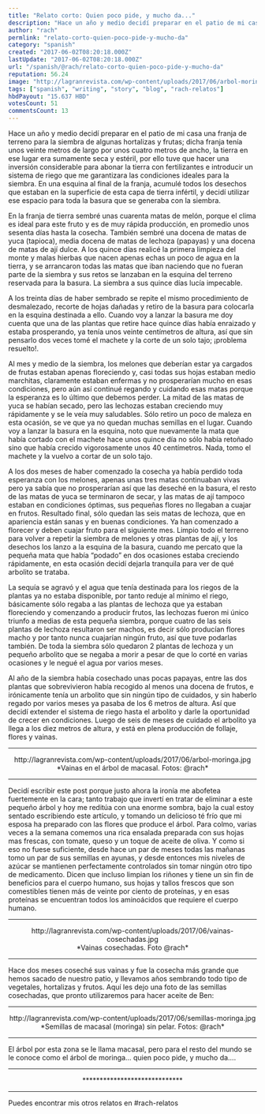 ```yaml
---
title: "Relato corto: Quien poco pide, y mucho da..."
description: "Hace un año y medio decidí preparar en el patio de mi casa una franja de terreno para la siembra de algunas hortalizas y frutas; dicha franja tenía un..."
author: "rach"
permlink: "relato-corto-quien-poco-pide-y-mucho-da"
category: "spanish"
created: "2017-06-02T08:20:18.000Z"
lastUpdate: "2017-06-02T08:20:18.000Z"
url: "/spanish/@rach/relato-corto-quien-poco-pide-y-mucho-da"
reputation: 56.24
image: "http://lagranrevista.com/wp-content/uploads/2017/06/arbol-moringa.jpg"
tags: ["spanish", "writing", "story", "blog", "rach-relatos"]
hbdPayout: "15.637 HBD"
votesCount: 51
commentsCount: 13
---
```


Hace un año y medio decidí preparar en el patio de mi casa una franja de terreno para la siembra de algunas hortalizas y frutas; dicha franja tenía unos veinte metros de largo por unos cuatro metros de ancho, la tierra en ese lugar era sumamente seca y estéril, por ello tuve que hacer una inversión considerable para abonar la tierra con fertilizantes e introducir un sistema de riego que me garantizara las condiciones ideales para la siembra. En una esquina al final de la franja, acumulé todos los desechos que estaban en la superficie de esta capa de tierra infértil, y decidí utilizar ese espacio para toda la basura que se generaba con la siembra. 

En la franja de tierra sembré unas cuarenta matas de melón, porque el clima es ideal para este fruto y es de muy rápida producción, en promedio unos sesenta días hasta la cosecha. También sembré una docena de  matas de yuca (tapioca), media docena de matas de lechoza (papayas) y una docena de matas de ají dulce. A los quince días realicé la primera limpieza del monte y malas hierbas que nacen apenas echas un poco de agua en la tierra, y se arrancaron todas las matas que iban naciendo que no fueran parte de la siembra y sus retos se lanzaban en la esquina del terreno reservada para la basura.
La siembra a sus quince días lucía impecable.

A los treinta días de haber sembrado se repite el mismo procedimiento de desmalezado, recorte de hojas dañadas y retiro de la basura para colocarla en la esquina destinada a ello. Cuando voy a lanzar la basura me doy cuenta que una de las plantas que retire hace quince días había enraizado y estaba prosperando, ya tenía unos veinte centímetros de altura, así que sin pensarlo dos veces tomé el machete y la corte de un solo tajo; ¡problema resuelto!.

Al mes y medio de la siembra, los melones que deberían estar ya cargados de frutas estaban apenas floreciendo y, casi todas sus hojas estaban medio marchitas, claramente estaban enfermas y no prosperarían mucho en esas condiciones, pero aún así continué regando y cuidando esas matas porque la esperanza es lo último que debemos perder.  La mitad de las matas de yuca se habían secado, pero las lechozas estaban creciendo muy rápidamente y se le veía muy saludables. Sólo retiro un poco de maleza en esta ocasión, se ve que ya no quedan muchas semillas en el lugar. Cuando voy a lanzar la basura en la esquina, noto que nuevamente la mata que había cortado con el machete hace unos quince día no sólo había retoñado sino que había crecido vigorosamente unos 40 centímetros. Nada, tomo el machete y la vuelvo a cortar de un solo tajo. 

A los dos meses de haber comenzado la cosecha ya había perdido toda esperanza con los melones, apenas unas tres matas continuaban vivas pero ya sabía que no prosperarían así que las deseché en la basura, el resto de las matas de yuca se terminaron de secar, y las matas de ají tampoco estaban en condiciones óptimas, sus pequeñas flores no llegaban a cuajar en frutos. Resultado final, sólo quedan las seis matas de lechoza, que en apariencia están sanas y en buenas condiciones. Ya han comenzado a florecer y deben cuajar fruto para el siguiente mes. Limpio todo el terreno para volver a repetir la siembra de melones y otras plantas de ají, y los desechos los lanzo a la esquina de la basura, cuando me percato que la pequeña mata que había “podado” en dos ocasiones estaba creciendo rápidamente, en esta ocasión decidí dejarla tranquila para ver de qué arbolito se trataba.

La sequía se agravó y el agua que tenía destinada para los riegos de la plantas ya no estaba disponible, por tanto reduje al mínimo el riego, básicamente sólo regaba a las plantas de lechoza que ya estaban floreciendo y comenzando a producir frutos, las lechozas fueron mi único triunfo a medias de esta pequeña siembra, porque cuatro de las seis plantas de lechoza resultaron ser machos, es decir sólo producían flores macho y por tanto nunca cuajarían ningún fruto, así que tuve podarlas también. De toda la siembra sólo quedaron 2 plantas de lechoza y un pequeño arbolito que se negaba a morir a pesar de que lo corté en varias ocasiones y le negué el agua por varios meses. 

Al año de la siembra había cosechado unas pocas papayas, entre las dos plantas que sobrevivieron había recogido al menos una docena de frutos, e irónicamente tenía un arbolito que sin ningún tipo de cuidados, y sin haberlo regado por varios meses ya pasaba de los 6 metros de altura. Así que decidí extender el sistema de riego hasta el arbolito y darle la oportunidad de crecer en condiciones. Luego de seis de meses de cuidado el arbolito ya llega a los diez metros de altura, y está en plena producción de follaje, flores y vainas.
<hr>

<center>http://lagranrevista.com/wp-content/uploads/2017/06/arbol-moringa.jpg</center>
<center>*Vainas en el árbol de macasal. Fotos: @rach*</center>

<hr>

Decidí escribir este post porque justo ahora la ironía me abofetea fuertemente en la cara; tanto trabajo que invertí en tratar de eliminar a este pequeño árbol y hoy me reditúa con una enorme sombra, bajo la cual estoy sentado escribiendo este artículo, y tomando un delicioso té frío que mi esposa ha preparado con las flores que produce el árbol. Para colmo, varias veces a la semana comemos una rica ensalada preparada con sus hojas mas frescas, con tomate, queso y un toque de aceite de oliva. 
Y como si eso no fuese suficiente, desde hace un par de meses todas las mañanas tomo un par de sus semillas en ayunas, y desde entonces mis niveles de azúcar se mantienen perfectamente controlados sin tomar ningún otro tipo de medicamento. Dicen que incluso limpian los riñones y tiene un sin fin de beneficios para el cuerpo humano, sus hojas y tallos frescos que son comestibles tienen más de veinte por ciento de proteínas, y en esas proteínas se encuentran todos los aminoácidos que requiere el cuerpo humano. 
<hr>
<center>http://lagranrevista.com/wp-content/uploads/2017/06/vainas-cosechadas.jpg</center>
<center>*Vainas cosechadas. Foto @rach*</center>
<hr>

Hace dos meses coseché sus vainas y fue la cosecha más grande que hemos sacado de nuestro patio, y llevamos años sembrando todo tipo de vegetales, hortalizas y frutos. Aquí les dejo una foto de las semillas cosechadas, que pronto utilizaremos para hacer aceite de Ben: 
<hr>
<center>http://lagranrevista.com/wp-content/uploads/2017/06/semillas-moringa.jpg</center>
<center>*Semillas de macasal (moringa) sin pelar. Fotos: @rach*</center>
<hr>

El árbol por esta zona se le llama macasal, pero para el resto del mundo se le conoce como el árbol de moringa… quien poco pide, y mucho da….

<hr>
<center>*****************************</center>
<hr>
Puedes encontrar mis otros relatos en #rach-relatos